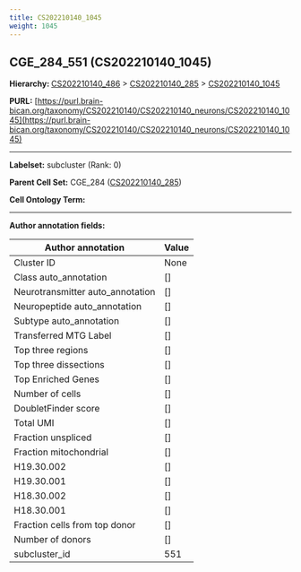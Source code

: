 ```yaml
---
title: CS202210140_1045
weight: 1045
---
```

## CGE_284_551 (CS202210140_1045)
<b>Hierarchy: </b>
[CS202210140_486](../CS202210140_486) >
[CS202210140_285](../CS202210140_285) >
[CS202210140_1045](../CS202210140_1045)

**PURL:** [https://purl.brain-bican.org/taxonomy/CS202210140/CS202210140_neurons/CS202210140_1045](https://purl.brain-bican.org/taxonomy/CS202210140/CS202210140_neurons/CS202210140_1045)

---


**Labelset:** subcluster (Rank: 0)

**Parent Cell Set:** CGE_284 ([CS202210140_285](../CS202210140_285))



**Cell Ontology Term:** 

[MARKER GENES.]: #


---

[TRANSFERRED ANNOTATIONS.]: #


[AUTHOR ANNOTATION FIELDS.]: #


**Author annotation fields:**

| Author annotation | Value |
|-------------------|-------|
|Cluster ID|None|
|Class auto_annotation|[]|
|Neurotransmitter auto_annotation|[]|
|Neuropeptide auto_annotation|[]|
|Subtype auto_annotation|[]|
|Transferred MTG Label|[]|
|Top three regions|[]|
|Top three dissections|[]|
|Top Enriched Genes|[]|
|Number of cells|[]|
|DoubletFinder score|[]|
|Total UMI|[]|
|Fraction unspliced|[]|
|Fraction mitochondrial|[]|
|H19.30.002|[]|
|H19.30.001|[]|
|H18.30.002|[]|
|H18.30.001|[]|
|Fraction cells from top donor|[]|
|Number of donors|[]|
|subcluster_id|551|
